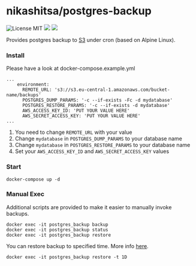 nikashitsa/postgres-backup
======================
![License MIT](https://img.shields.io/badge/license-MIT-blue.svg) [![](https://img.shields.io/docker/stars/nikashitsa/postgres-backup.svg)](https://hub.docker.com/r/nikashitsa/postgres-backup 'DockerHub') [![](https://img.shields.io/docker/pulls/nikashitsa/postgres-backup.svg)](https://hub.docker.com/r/nikashitsa/postgres-backup 'DockerHub')

Provides postgres backup to [S3](https://aws.amazon.com/s3/) under cron (based on Alpine Linux).

### Install

Please have a look at docker-compose.example.yml

```
...
    environment:
      REMOTE_URL: 's3://s3.eu-central-1.amazonaws.com/bucket-name/backups'
      POSTGRES_DUMP_PARAMS: '-c --if-exists -Fc -d mydatabase'
      POSTGRES_RESTORE_PARAMS: '-c --if-exists -d mydatabase'
      AWS_ACCESS_KEY_ID: 'PUT YOUR VALUE HERE'
      AWS_SECRET_ACCESS_KEY: 'PUT YOUR VALUE HERE'
...
```

1. You need to change `REMOTE_URL` with your value
2. Change `mydatabase` in `POSTGRES_DUMP_PARAMS` to your database name
3. Change `mydatabase` in `POSTGRES_RESTORE_PARAMS` to your database name
4. Set your `AWS_ACCESS_KEY_ID` and `AWS_SECRET_ACCESS_KEY` values

### Start
```
docker-compose up -d
```

### Manual Exec

Additional scripts are provided to make it easier to manually invoke backups.
```
docker exec -it postgres_backup backup
docker exec -it postgres_backup status
docker exec -it postgres_backup restore
```

You can restore backup to specified time. More info [here](http://duplicity.nongnu.org/duplicity.1.html#sect8).
```
docker exec -it postgres_backup restore -t 1D
```
